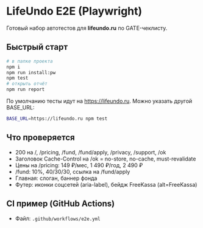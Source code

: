 # LifeUndo E2E (Playwright)

Готовый набор автотестов для **lifeundo.ru** по GATE-чеклисту.

## Быстрый старт

```bash
# в папке проекта
npm i
npm run install:pw
npm test
# открыть отчёт
npm run report
```

По умолчанию тесты идут на https://lifeundo.ru. Можно указать другой BASE_URL:

```bash
BASE_URL=https://lifeundo.ru npm test
```

## Что проверяется
- 200 на /, /pricing, /fund, /fund/apply, /privacy, /support, /ok
- Заголовок Cache-Control на /ok = no-store, no-cache, must-revalidate
- Цены на /pricing: 149 ₽/мес, 1 490 ₽/год, 2 490 ₽
- /fund: 10%, 40/30/30, ссылка на /fund/apply
- Главная: слоган, баннер фонда
- Футер: иконки соцсетей (aria-label), бейдж FreeKassa (alt=FreeKassa)

## CI пример (GitHub Actions)
- Файл: `.github/workflows/e2e.yml`

